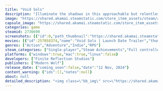 ```yaml
---
title: "Void Sols"
description: "Illuminate the shadows in this approachable but relentless top-down minimalist soulslike. Gather Sols, level up, and uncover secrets to fight your way through this abstract fantasy."
image: "https://shared.akamai.steamstatic.com/store_item_assets/steam/apps/2736690/header.jpg?t=1731949056"
capsule_image: "https://shared.akamai.steamstatic.com/store_item_assets/steam/apps/2736690/504e842364890ba42ca6e17053bce778bd97e151/capsule_231x87.jpg?t=1731949056"
categories: game
steamid: 2736690
screenshots: [{"id":0,"path_thumbnail":"https://shared.akamai.steamstatic.com/store_item_assets/steam/apps/2736690/ss_84c2c73df220c428a2b6488c122cbc0c2a411487.600x338.jpg?t=1731949056","path_full":"https://shared.akamai.steamstatic.com/store_item_assets/steam/apps/2736690/ss_84c2c73df220c428a2b6488c122cbc0c2a411487.1920x1080.jpg?t=1731949056"},{"id":1,"path_thumbnail":"https://shared.akamai.steamstatic.com/store_item_assets/steam/apps/2736690/ss_4ea2b8eab5a892a651df7941101eb96005065750.600x338.jpg?t=1731949056","path_full":"https://shared.akamai.steamstatic.com/store_item_assets/steam/apps/2736690/ss_4ea2b8eab5a892a651df7941101eb96005065750.1920x1080.jpg?t=1731949056"},{"id":2,"path_thumbnail":"https://shared.akamai.steamstatic.com/store_item_assets/steam/apps/2736690/ss_8384d765de9392cb3e61d3fa5eefa5aca58e232d.600x338.jpg?t=1731949056","path_full":"https://shared.akamai.steamstatic.com/store_item_assets/steam/apps/2736690/ss_8384d765de9392cb3e61d3fa5eefa5aca58e232d.1920x1080.jpg?t=1731949056"},{"id":3,"path_thumbnail":"https://shared.akamai.steamstatic.com/store_item_assets/steam/apps/2736690/ss_d174da755d7efe51353afba1dcd1e5bf96d7b9bb.600x338.jpg?t=1731949056","path_full":"https://shared.akamai.steamstatic.com/store_item_assets/steam/apps/2736690/ss_d174da755d7efe51353afba1dcd1e5bf96d7b9bb.1920x1080.jpg?t=1731949056"},{"id":4,"path_thumbnail":"https://shared.akamai.steamstatic.com/store_item_assets/steam/apps/2736690/ss_a6c4f38d2ae3aa3cb529cac33ca125a17a0c1ebc.600x338.jpg?t=1731949056","path_full":"https://shared.akamai.steamstatic.com/store_item_assets/steam/apps/2736690/ss_a6c4f38d2ae3aa3cb529cac33ca125a17a0c1ebc.1920x1080.jpg?t=1731949056"},{"id":5,"path_thumbnail":"https://shared.akamai.steamstatic.com/store_item_assets/steam/apps/2736690/ss_626661b7eca4bccdba02c4594bc16956d311e76a.600x338.jpg?t=1731949056","path_full":"https://shared.akamai.steamstatic.com/store_item_assets/steam/apps/2736690/ss_626661b7eca4bccdba02c4594bc16956d311e76a.1920x1080.jpg?t=1731949056"},{"id":6,"path_thumbnail":"https://shared.akamai.steamstatic.com/store_item_assets/steam/apps/2736690/ss_d63b129db4afa95fb35a572895f5242194ccea30.600x338.jpg?t=1731949056","path_full":"https://shared.akamai.steamstatic.com/store_item_assets/steam/apps/2736690/ss_d63b129db4afa95fb35a572895f5242194ccea30.1920x1080.jpg?t=1731949056"},{"id":7,"path_thumbnail":"https://shared.akamai.steamstatic.com/store_item_assets/steam/apps/2736690/ss_b1ab4ebb75590abd05831dd462515dfa6cb31a65.600x338.jpg?t=1731949056","path_full":"https://shared.akamai.steamstatic.com/store_item_assets/steam/apps/2736690/ss_b1ab4ebb75590abd05831dd462515dfa6cb31a65.1920x1080.jpg?t=1731949056"},{"id":8,"path_thumbnail":"https://shared.akamai.steamstatic.com/store_item_assets/steam/apps/2736690/ss_afed5d8d00940c2207274e23f60ee3101b95bd48.600x338.jpg?t=1731949056","path_full":"https://shared.akamai.steamstatic.com/store_item_assets/steam/apps/2736690/ss_afed5d8d00940c2207274e23f60ee3101b95bd48.1920x1080.jpg?t=1731949056"}]
movies: [{"id":257058374,"name":"Void Sols | Launch Date Trailer","thumbnail":"https://shared.akamai.steamstatic.com/store_item_assets/steam/apps/257058374/c00a122f803c247a50354f6448ed0466f29d7683/movie_600x337.jpg?t=1731426793","webm":{"480":"http://video.akamai.steamstatic.com/store_trailers/257058374/movie480_vp9.webm?t=1731426793","max":"http://video.akamai.steamstatic.com/store_trailers/257058374/movie_max_vp9.webm?t=1731426793"},"mp4":{"480":"http://video.akamai.steamstatic.com/store_trailers/257058374/movie480.mp4?t=1731426793","max":"http://video.akamai.steamstatic.com/store_trailers/257058374/movie_max.mp4?t=1731426793"},"highlight":true},{"id":257072700,"name":"Accolades Trailer","thumbnail":"https://shared.akamai.steamstatic.com/store_item_assets/steam/apps/257072700/b7331a82033971873db4af8c95d88272f4a4116d/movie_600x337.jpg?t=1731426801","webm":{"480":"http://video.akamai.steamstatic.com/store_trailers/257072700/movie480_vp9.webm?t=1731426801","max":"http://video.akamai.steamstatic.com/store_trailers/257072700/movie_max_vp9.webm?t=1731426801"},"mp4":{"480":"http://video.akamai.steamstatic.com/store_trailers/257072700/movie480.mp4?t=1731426801","max":"http://video.akamai.steamstatic.com/store_trailers/257072700/movie_max.mp4?t=1731426801"},"highlight":true},{"id":257011578,"name":"Void Sols | Announce Trailer","thumbnail":"https://shared.akamai.steamstatic.com/store_item_assets/steam/apps/257011578/movie.293x165.jpg?t=1711634716","webm":{"480":"http://video.akamai.steamstatic.com/store_trailers/257011578/movie480_vp9.webm?t=1711634716","max":"http://video.akamai.steamstatic.com/store_trailers/257011578/movie_max_vp9.webm?t=1711634716"},"mp4":{"480":"http://video.akamai.steamstatic.com/store_trailers/257011578/movie480.mp4?t=1711634716","max":"http://video.akamai.steamstatic.com/store_trailers/257011578/movie_max.mp4?t=1711634716"},"highlight":true}]
genres: ["Action","Adventure","Indie","RPG"]
steam_categories: ["Single-player","Steam Achievements","Full controller support","Steam Cloud","Family Sharing"]
platforms: {"windows":true,"mac":true,"linux":false}
developers: ["Finite Reflection Studios"]
publishers: ["Modern Wolf"]
release_date: {"coming_soon":false,"date":"12 Nov, 2024"}
content_warning: {"ids":[],"notes":null}
about: null
detailed_description: "<img class=\"bb_img\" src=\"https://shared.akamai.steamstatic.com/store_item_assets/steam/apps/2736690/extras/VS-steamgif-aboutthisgame.gif?t=1731949056\" /><br><br><i>A vast, twisting maze stretches out ahead, steeped in shadow. Enemies lurk behind every corner, but you must fight to survive. If you die, you have no choice but to try again. And again. And again.</i><br><br>Death is just a lesson in the geometric gloom. Explore a top-down world as a lowly triangle, and take down powerful angular enemies and bosses as you venture through minimalist surroundings full of secrets. On your quest to liberate a subjugated world, you will face off against sword-wielding grunts, tricksy arrow-flinging fiends, and brutal boss fights that will test your resolve. <br><br><img class=\"bb_img\" src=\"https://shared.akamai.steamstatic.com/store_item_assets/steam/apps/2736690/extras/VS-steamgif-refineyourbuild.gif?t=1731949056\" /><h2 class=\"bb_tag\">REFINE YOUR BUILD</h2>Acquire Sols by defeating enemies and roaming a rich world of hidden mysteries, and spend them on tailoring your playstyle. Change your loadout and stats at bonfires whenever you can to adapt to the challenges you’ll face. Just don’t forget to pick up your lost Sols each time you’re bested by a foe... <br><br><img class=\"bb_img\" src=\"https://shared.akamai.steamstatic.com/store_item_assets/steam/apps/2736690/extras/VS-steamgif-exploreaworld.gif?t=1731949056\" /><h2 class=\"bb_tag\">EXPLORE A WORLD TEEMING WITH SECRETS</h2>Enter a dark, abstract fantasy with nonverbal narration and extensive lore to discover. With a variety of areas to explore and surprises to interact with, light up every nook and cranny to unveil secret shortcuts, discover hidden items, and reveal what happened to this world plunged into darkness. <br><br><img class=\"bb_img\" src=\"https://shared.akamai.steamstatic.com/store_item_assets/steam/apps/2736690/extras/VS-steamgif-faceformidablefoes.gif?t=1731949056\" /><h2 class=\"bb_tag\">FACE FORMIDABLE FOES</h2>Don’t let its simple geometry fool you! Void Sols is the perfect gateway to the soulslike genre, with a range of difficulty sliders to ease you into the game or to challenge even the toughest soulsike veterans. Turn the tides in your favour by using the enemy's own traps against them, exploit their weaknesses, and gain temporary allies. Death is only the beginning as you learn the attack patterns of your enemies to overcome them and forge ahead.<br><br><br><strong>WARNING</strong><br><i>This game contains certain light patterns and flashing lights that could trigger or cause discomfort for people with photosensitive epilepsy or other photosensitive conditions.<br>If you experience dizziness, altered vision, eye or muscle twitches, loss of awareness, disorientation, any involuntary movement, or convulsions while playing, please immediately discontinue playing Void Sols and consult your doctor.</i>"
---
```


